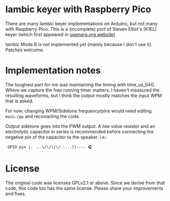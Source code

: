 # Iambic keyer with Raspberry Pico

There are many Iambic keyer implementations on Arduino, but not many
with Raspberry Pico. This is a (incomplete) port of Steven Elliot's
(K1EL) keyer (which first appeared in [openqrp.org
website](https://web.archive.org/web/20110602165043/http://openqrp.org/?p=343)).

Iambic Mode B is not implemented yet (mainly because I don't use
it). Patches welcome.

# Implementation notes

The toughest part for me was maintaining the timing with
time_us_64(). Where we capture the free running timer matters. I
haven't measured the resulting waveforms, but I think the output
mostly matches the input WPM that is asked.

For now, changing WPM/Sidetone frequency/pins would need editing
`main.cpp` and recompiling the code.

Output sidetone goes into the PWM output. A low value resistor and an
electrolytic capacitor in series is recommended before connecting the
negative pin of the capacitor to the speaker. i.e.:

```
 GPIO pin |- ...\/\/\/\/.....)|---- 🎧
```
# License

The original code was licenses GPLv2.1 or above. Since we derive from
that code, this code too has the same license. Please share your
improvements and fixes.


